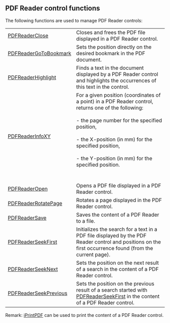 


## PDF Reader control functions
			



<a name="NOTE1"></a>
<a name="NOTE1_1"></a>
The following functions are used to manage PDF Reader controls: 



|   |   |
| --- | --- |
| [PDFReaderClose](../WDLang1/1000023453.md) | Closes and frees the PDF file displayed in a PDF Reader control. |
| [PDFReaderGoToBookmark](../WDLang1/1410089202.md) | Sets the position directly on the desired bookmark in the PDF document. |
| [PDFReaderHighlight](../WDLang1/1000023544.md) | Finds a text in the document displayed by a PDF Reader control and highlights the occurrences of this text in the control. |
| [PDFReaderInfoXY](../WDLang1/1000025332.md) | For a given position (coordinates of a point) in a PDF Reader control, returns one of the following: <br><br>- the page number for the specified position, <br><br>- the X-position (in mm) for the specified position, <br><br>- the Y-position (in mm) for the specified position.<br><br><br> |
| [PDFReaderOpen](../WDLang1/1000023452.md) | Opens a PDF file displayed in a PDF Reader control. |
| [PDFReaderRotatePage](../WDLang1/1000023940.md) | Rotates a page displayed in the PDF Reader control. |
| [PDFReaderSave](../WDLang1/1000024898.md) | Saves the content of a PDF Reader to a file. |
| [PDFReaderSeekFirst](../WDLang1/1000023409.md) | Initializes the search for a text in a PDF file displayed by the PDF Reader control and positions on the first occurrence found (from the current page). |
| [PDFReaderSeekNext](../WDLang1/1000023410.md) | Sets the position on the next result of a search in the content of a PDF Reader control. |
| [PDFReaderSeekPrevious](../WDLang1/1000023411.md) | Sets the position on the previous result of a search started with [PDFReaderSeekFirst](../WDLang1/1000023409.md) in the content of a PDF Reader control. |



Remark: [iPrintPDF](../WDLang5/1000020519.md) can be used to print the content of a PDF Reader control. 




